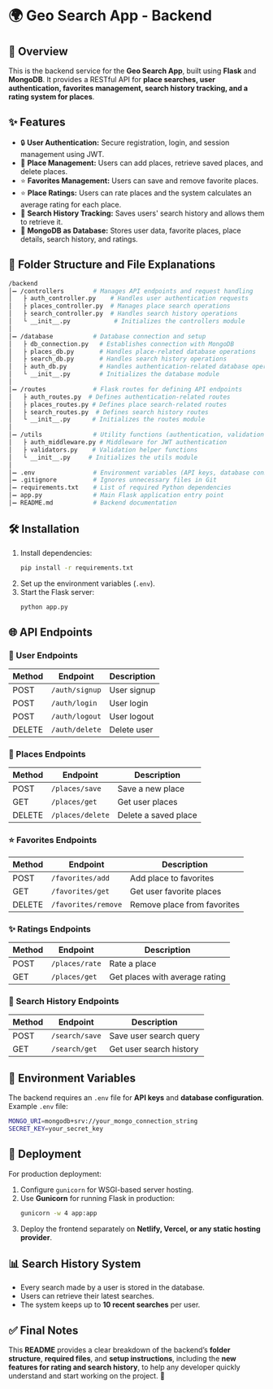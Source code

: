 # 🌍 Geo Search App - Backend  

## 🚀 Overview  
This is the backend service for the **Geo Search App**, built using **Flask** and **MongoDB**. It provides a RESTful API for **place searches, user authentication, favorites management, search history tracking, and a rating system for places**.  

## ✨ Features  
- 🔒 **User Authentication:** Secure registration, login, and session management using JWT.  
- 📌 **Place Management:** Users can add places, retrieve saved places, and delete places.  
- ⭐ **Favorites Management:** Users can save and remove favorite places.  
- ⭐ **Place Ratings:** Users can rate places and the system calculates an average rating for each place.  
- 🎢 **Search History Tracking:** Saves users' search history and allows them to retrieve it.  
- 🎢 **MongoDB as Database:** Stores user data, favorite places, place details, search history, and ratings.  

## 💂️ Folder Structure and File Explanations  
```bash  
/backend  
│➖ /controllers        # Manages API endpoints and request handling  
│   ├️ auth_controller.py    # Handles user authentication requests  
│   ├️ places_controller.py  # Manages place search operations  
│   ├️ search_controller.py  # Handles search history operations  
│   └️ __init__.py            # Initializes the controllers module  
│  
│➖ /database           # Database connection and setup  
│   ├️ db_connection.py   # Establishes connection with MongoDB  
│   ├️ places_db.py       # Handles place-related database operations  
│   ├️ search_db.py       # Handles search history operations  
│   ├️ auth_db.py         # Handles authentication-related database operations  
│   └️ __init__.py        # Initializes the database module  
│  
│➖ /routes             # Flask routes for defining API endpoints  
│   ├️ auth_routes.py  # Defines authentication-related routes  
│   ├️ places_routes.py # Defines place search-related routes  
│   ├️ search_routes.py  # Defines search history routes  
│   └️ __init__.py      # Initializes the routes module  
│  
│➖ /utils              # Utility functions (authentication, validation, etc.)  
│   ├️ auth_middleware.py # Middleware for JWT authentication  
│   ├️ validators.py    # Validation helper functions  
│   └️ __init__.py     # Initializes the utils module  
│  
│➖ .env                # Environment variables (API keys, database connection)  
│➖ .gitignore          # Ignores unnecessary files in Git  
│➖ requirements.txt    # List of required Python dependencies  
│➖ app.py              # Main Flask application entry point  
│➖ README.md           # Backend documentation  
```

## 🛠️ Installation  
1. Install dependencies:  
   ```sh  
   pip install -r requirements.txt  
   ```  
2. Set up the environment variables (`.env`).  
3. Start the Flask server:  
   ```sh  
   python app.py  
   ```  

## 🌐 API Endpoints  

### 👤 User Endpoints  
| Method | Endpoint              | Description         |  
|--------|-----------------------|---------------------|  
| POST   | `/auth/signup`        | User signup        |  
| POST   | `/auth/login`         | User login         |  
| POST   | `/auth/logout`        | User logout        |  
| DELETE | `/auth/delete`        | Delete user        |  

### 📌 Places Endpoints  
| Method  | Endpoint              | Description           |  
|---------|-----------------------|-----------------------|  
| POST    | `/places/save`        | Save a new place     |  
| GET     | `/places/get`         | Get user places      |  
| DELETE  | `/places/delete`      | Delete a saved place |  

### ⭐ Favorites Endpoints  
| Method  | Endpoint                  | Description                 |  
|---------|---------------------------|-----------------------------|  
| POST    | `/favorites/add`           | Add place to favorites      |  
| GET     | `/favorites/get`           | Get user favorite places    |  
| DELETE  | `/favorites/remove`        | Remove place from favorites |  

### ✨ Ratings Endpoints  
| Method  | Endpoint                  | Description                 |  
|---------|---------------------------|-----------------------------|  
| POST    | `/places/rate`            | Rate a place                |  
| GET     | `/places/get`              | Get places with average rating |  

### 📂 Search History Endpoints  
| Method  | Endpoint                  | Description                 |  
|---------|---------------------------|-----------------------------|  
| POST    | `/search/save`            | Save user search query      |  
| GET     | `/search/get`             | Get user search history     |  

## 🔑 Environment Variables  
The backend requires an `.env` file for **API keys** and **database configuration**.  
Example `.env` file:  
```sh  
MONGO_URI=mongodb+srv://your_mongo_connection_string  
SECRET_KEY=your_secret_key  
```  

## 🚀 Deployment  
For production deployment:  
1. Configure `gunicorn` for WSGI-based server hosting.  
2. Use **Gunicorn** for running Flask in production:  
   ```sh  
   gunicorn -w 4 app:app  
   ```  
3. Deploy the frontend separately on **Netlify, Vercel, or any static hosting provider**.  

## 📊 Search History System  
- Every search made by a user is stored in the database.  
- Users can retrieve their latest searches.  
- The system keeps up to **10 recent searches** per user.  

## ✅ Final Notes  
This **README** provides a clear breakdown of the backend’s **folder structure**, **required files**, and **setup instructions**, including the **new features for rating and search history**, to help any developer quickly understand and start working on the project. 🚀

